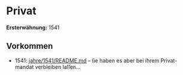# Privat

**Ersterwähnung:** 1541

## Vorkommen
- 1541: [jahre/1541/README.md](../jahre/1541/README.md) – ſie haben es aber bei ihrem Privat-
mandat verbleiben laſſen...
